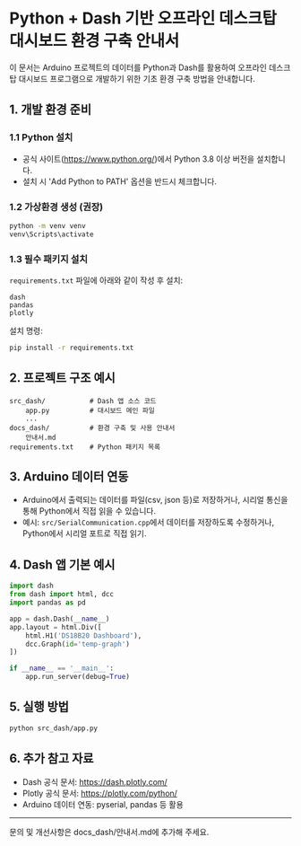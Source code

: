 # Python + Dash 기반 오프라인 데스크탑 대시보드 환경 구축 안내서

이 문서는 Arduino 프로젝트의 데이터를 Python과 Dash를 활용하여 오프라인 데스크탑 대시보드 프로그램으로 개발하기 위한 기초 환경 구축 방법을 안내합니다.

## 1. 개발 환경 준비

### 1.1 Python 설치
- 공식 사이트(https://www.python.org/)에서 Python 3.8 이상 버전을 설치합니다.
- 설치 시 'Add Python to PATH' 옵션을 반드시 체크합니다.

### 1.2 가상환경 생성 (권장)
```bash
python -m venv venv
venv\Scripts\activate
```

### 1.3 필수 패키지 설치
`requirements.txt` 파일에 아래와 같이 작성 후 설치:
```
dash
pandas
plotly
```
설치 명령:
```bash
pip install -r requirements.txt
```

## 2. 프로젝트 구조 예시
```
src_dash/           # Dash 앱 소스 코드
    app.py          # 대시보드 메인 파일
    ...
docs_dash/          # 환경 구축 및 사용 안내서
    안내서.md
requirements.txt    # Python 패키지 목록
```

## 3. Arduino 데이터 연동
- Arduino에서 출력되는 데이터를 파일(csv, json 등)로 저장하거나, 시리얼 통신을 통해 Python에서 직접 읽을 수 있습니다.
- 예시: `src/SerialCommunication.cpp`에서 데이터를 저장하도록 수정하거나, Python에서 시리얼 포트로 직접 읽기.

## 4. Dash 앱 기본 예시
```python
import dash
from dash import html, dcc
import pandas as pd

app = dash.Dash(__name__)
app.layout = html.Div([
    html.H1('DS18B20 Dashboard'),
    dcc.Graph(id='temp-graph')
])

if __name__ == '__main__':
    app.run_server(debug=True)
```

## 5. 실행 방법
```bash
python src_dash/app.py
```

## 6. 추가 참고 자료
- Dash 공식 문서: https://dash.plotly.com/
- Plotly 공식 문서: https://plotly.com/python/
- Arduino 데이터 연동: pyserial, pandas 등 활용

---
문의 및 개선사항은 docs_dash/안내서.md에 추가해 주세요.
